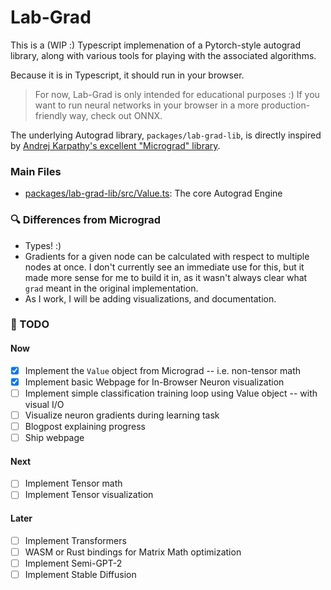 # Lab-Grad
This is a (WIP :) Typescript implemenation of a Pytorch-style autograd library, along with various tools for playing with the associated algorithms.

Because it is in Typescript, it should run in your browser.


>  For now, Lab-Grad is only intended for educational purposes :) If you want to run neural networks in your browser in a more production-friendly way, check out ONNX.


The underlying Autograd library, `packages/lab-grad-lib`, is directly inspired by [Andrej Karpathy's excellent "Micrograd" library](https://github.com/karpathy/micrograd).

### Main Files
- [packages/lab-grad-lib/src/Value.ts](https://github.com/Marviel/lab-grad/blob/main/packages/lab-grad-lib/src/Value.ts): The core Autograd Engine

### 🔍 Differences from Micrograd
- Types! :)
- Gradients for a given node can be calculated with respect to multiple nodes at once. I don't currently see an immediate use for this, but it made more sense for me to build it in, as it wasn't always clear what `grad` meant in the original implementation.
- As I work, I will be adding visualizations, and documentation.


### 🔄 TODO
#### Now
- [x] Implement the `Value` object from Micrograd -- i.e. non-tensor math
- [x] Implement basic Webpage for In-Browser Neuron visualization
- [ ] Implement simple classification training loop using Value object -- with visual I/O
- [ ] Visualize neuron gradients during learning task
- [ ] Blogpost explaining progress
- [ ] Ship webpage
#### Next
- [ ] Implement Tensor math
- [ ] Implement Tensor visualization
#### Later
- [ ] Implement Transformers
- [ ] WASM or Rust bindings for Matrix Math optimization
- [ ] Implement Semi-GPT-2
- [ ] Implement Stable Diffusion
